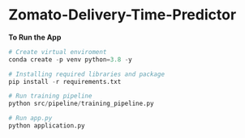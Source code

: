 # Zomato-Delivery-Time-Predictor
**To Run the App**
```Python
# Create virtual enviroment
conda create -p venv python=3.8 -y

# Installing required libraries and package
pip install -r requirements.txt

# Run training pipeline
python src/pipeline/training_pipeline.py

# Run app.py
python application.py
```

